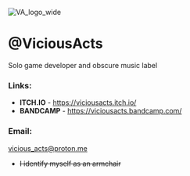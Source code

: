 
![VA_logo_wide](https://github.com/ViciousActs/ViciousActs/assets/173949839/db223d7c-c4df-4625-9915-249f29829428)

# @ViciousActs
Solo game developer and obscure music label


### Links: 
- **ITCH.IO** - https://viciousacts.itch.io/
- **BANDCAMP** - https://viciousacts.bandcamp.com/

### Email: 
vicious_acts@proton.me

- ~~I identify myself as an armchair~~

<!---
ViciousActs/ViciousActs is a ✨ special ✨ repository because its `README.md` (this file) appears on your GitHub profile.
You can click the Preview link to take a look at your changes.
--->
